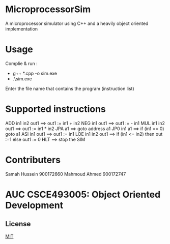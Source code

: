 # MicroprocessorSim
A microprocessor simulator using C++ and a heavily object oriented implementation 

# Usage
Complie & run :
- g++  *.cpp -o sim.exe 
- .\sim.exe

Enter the file name that contains the program (instruction list)

# Supported instructions 
ADD in1 in2 out1 ==> out1 := in1 + in2
NEG in1 out1 ==> out1 := - in1
MUL in1 in2 out1 ==> out1 := in1 * in2
JPA a1 ==> goto address a1
JP0 in1 a1 ==> if (in1 == 0) goto a1
ASI in1 out1 ==> out1 := in1
LOE in1 in2 out1 ==> if (in1 <= in2) then out :=1 else out1 := 0
HLT ==> stop the SIM

# Contributers 
Samah Hussein  900172660
Mahmoud Ahmed  900172747

# AUC CSCE493005: Object Oriented Development 
## License
[MIT](https://choosealicense.com/licenses/mit/)
